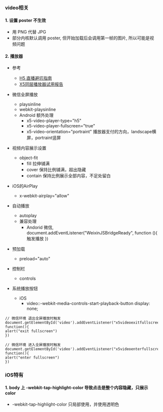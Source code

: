 ### video相关

#### 1. 设置 poster 不生效

- 用 PNG 代替 JPG
- 部分内核默认调用 poster, 但开始加载后会调用第一帧的图片, 所以可能是视频问题

#### 2. 播放器

- 参考
    - [H5 直播避坑指南](https://zhuanlan.zhihu.com/p/27690199)
    - [X5同层播放器试用报告](https://x5.tencent.com/tbs/guide/web/x5-video.html)

- 微信全屏播放
    - playsinline 
    - webkit-playsinline
    - Android 额外处理
        - x5-video-player-type="h5"
        - x5-video-player-fullscreen="true"
        - x5-video-orientation="portraint" 播放器支付的方向，landscape横屏，portraint竖屏
- 视频内容展示设置
    - object-fit
        - fill  拉伸铺满
        - cover  保持比例铺满，超出隐藏
        - contain  保持比例展示全部内容，不足处留白

- iOS的AirPlay
    -  x-webkit-airplay="allow" 

- 自动播放
    - autoplay
    - 兼容处理
        - Andorid 微信, document.addEventListener("WeixinJSBridgeReady", function (){ 触发播放 })

- 预加载
    - preload="auto"

- 控制栏
    - controls

- 系统播放按钮
    - iOS
        - video::-webkit-media-controls-start-playback-button  display: none;

```
// 微信环境 退出全屏播放时触发
document.getElementById('video').addEventListener("x5videoexitfullscreen", function(){
alert("exit fullscreen")
})
 
// 微信环境 进入全屏播放时触发
document.getElementById('video').addEventListener("x5videoenterfullscreen", function(){
alert("enter fullscreen")
})
```

### iOS特有

#### 1. body 上 -webkit-tap-highlight-color 导致点击是整个内容隐藏，只展示 color

- -webkit-tap-highlight-color 只局部使用，并使用透明色